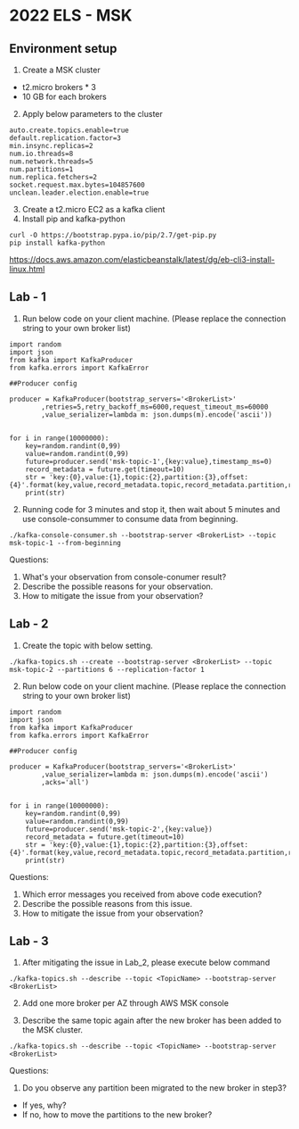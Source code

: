 # **2022 ELS - MSK**

## Environment setup

1. Create a MSK cluster

* t2.micro brokers * 3
* 10 GB for each brokers


2. Apply below parameters to the cluster
```
auto.create.topics.enable=true
default.replication.factor=3
min.insync.replicas=2
num.io.threads=8
num.network.threads=5
num.partitions=1
num.replica.fetchers=2
socket.request.max.bytes=104857600
unclean.leader.election.enable=true
```
3. Create a t2.micro EC2 as a kafka client
4. Install pip and kafka-python
```
curl -O https://bootstrap.pypa.io/pip/2.7/get-pip.py
pip install kafka-python
```
https://docs.aws.amazon.com/elasticbeanstalk/latest/dg/eb-cli3-install-linux.html



## Lab - 1

1. Run below code on your client machine. (Please replace the connection string to your own broker list)
```
import random
import json
from kafka import KafkaProducer
from kafka.errors import KafkaError

##Producer config

producer = KafkaProducer(bootstrap_servers='<BrokerList>'
        ,retries=5,retry_backoff_ms=6000,request_timeout_ms=60000
        ,value_serializer=lambda m: json.dumps(m).encode('ascii'))


for i in range(10000000):
    key=random.randint(0,99)
    value=random.randint(0,99)
    future=producer.send('msk-topic-1',{key:value},timestamp_ms=0)
    record_metadata = future.get(timeout=10)
    str = 'key:{0},value:{1},topic:{2},partition:{3},offset:{4}'.format(key,value,record_metadata.topic,record_metadata.partition,record_metadata.offset)
    print(str)
```
2. Running code for 3 minutes and stop it, then wait about 5 minutes and use console-consummer to consume data from beginning.
```
./kafka-console-consumer.sh --bootstrap-server <BrokerList> --topic msk-topic-1 --from-beginning
```


Questions:

1. What's your observation from console-conumer result?
2. Describe the possible reasons for your observation.
3. How to mitigate the issue from your observation?



## Lab - 2

1. Create the topic with below setting.
```
./kafka-topics.sh --create --bootstrap-server <BrokerList> --topic msk-topic-2 --partitions 6 --replication-factor 1
```

2. Run below code on your client machine. (Please replace the connection string to your own broker list)
```
import random
import json
from kafka import KafkaProducer
from kafka.errors import KafkaError

##Producer config

producer = KafkaProducer(bootstrap_servers='<BrokerList>'
        ,value_serializer=lambda m: json.dumps(m).encode('ascii')
        ,acks='all')


for i in range(10000000):
    key=random.randint(0,99)
    value=random.randint(0,99)
    future=producer.send('msk-topic-2',{key:value})
    record_metadata = future.get(timeout=10)
    str = 'key:{0},value:{1},topic:{2},partition:{3},offset:{4}'.format(key,value,record_metadata.topic,record_metadata.partition,record_metadata.offset)
    print(str)
```


Questions:

1. Which error messages you received from above code execution?
2. Describe the possible reasons from this issue.
3. How to mitigate the issue from your observation?



## Lab - 3

1. After mitigating the issue in Lab_2, please execute below command
```
./kafka-topics.sh --describe --topic <TopicName> --bootstrap-server <BrokerList>
```


2. Add one more broker per AZ through AWS MSK console

3. Describe the same topic again after the new broker has been added to the MSK cluster.
```
./kafka-topics.sh --describe --topic <TopicName> --bootstrap-server <BrokerList>
```


Questions:

1. Do you observe any partition been migrated to the new broker in step3? 
- If yes, why?
- If no, how to move the partitions to the new broker?

